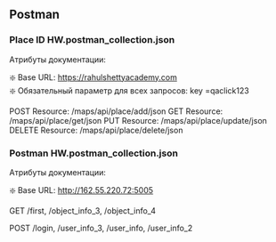 ## Postman

### Place ID HW.postman_collection.json 
Aтрибуты документации:

❇️ Base URL:  https://rahulshettyacademy.com    
❇️ Обязательный параметр для всех запросов: key =qaclick123

POST Resource: /maps/api/place/add/json
GET Resource: /maps/api/place/get/json
PUT Resource: /maps/api/place/update/json
DELETE Resource: /maps/api/place/delete/json

### Postman HW.postman_collection.json
Aтрибуты документации:

❇️ Base URL: http://162.55.220.72:5005

GET /first, /object_info_3, /object_info_4

POST /login, /user_info_3, /user_info, /user_info_2
